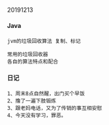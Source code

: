 20191213

#### Java
```
jvm的垃圾回收算法 复制、标记

常用的垃圾回收器
各自的算法特点和配合

```


#### 日记
```
1、周末8点自然醒，出门买个早饭
2、撸了一遍下肢锻炼
3、跟老妈电话，又为了传销的事互相安慰
4、今天没有学习，罪恶。
```